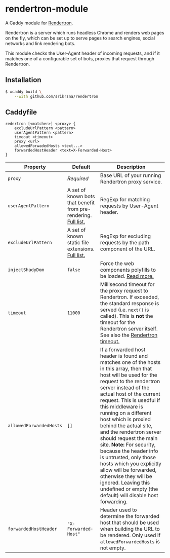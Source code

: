 # rendertron-module

A Caddy module for [Rendertron](https://github.com/samuelli/bot-render).

Rendertron is a server which runs headless Chrome and renders web pages on the fly, which can be set up to serve pages to search engines, social networks and link rendering bots.

This module checks the User-Agent header of incoming requests, and if it matches one of a configurable set of bots, proxies that request through Rendertron.

## Installation

```sh
$ xcaddy build \
    --with github.com/srikrsna/rendertron
```

## Caddyfile

```
redertron [<matcher>] <proxy> {
	excludeUrlPattern <pattern>
	userAgentPattern <pattern>
	timeout <timeout>
	proxy <url>
	allowedForwadedHosts <text...>
	forwardedHostHeader <text=X-Forwarded-Host>
}
```

| Property                | Default                                                                                                                                            | Description                                                                                                                                                                                                                                                                                                                                                                                                                                                                                                                                                                                                         |
| ----------------------- | -------------------------------------------------------------------------------------------------------------------------------------------------- | ------------------------------------------------------------------------------------------------------------------------------------------------------------------------------------------------------------------------------------------------------------------------------------------------------------------------------------------------------------------------------------------------------------------------------------------------------------------------------------------------------------------------------------------------------------------------------------------------------------------- |
| `proxy`              | _Required_                                                                                                                                         | Base URL of your running Rendertron proxy service.                                                                                                                                                                                                                                                                                                                                                                                                                                                                                                                                                                  |
| `userAgentPattern`      | A set of known bots that benefit from pre-rendering. [Full list.](https://github.com/samuelli/bot-render/blob/master/middleware/src/middleware.ts) | RegExp for matching requests by User-Agent header.                                                                                                                                                                                                                                                                                                                                                                                                                                                                                                                                                                  |
| `excludeUrlPattern`     | A set of known static file extensions. [Full list.](https://github.com/samuelli/bot-render/blob/master/middleware/src/middleware.ts)               | RegExp for excluding requests by the path component of the URL.                                                                                                                                                                                                                                                                                                                                                                                                                                                                                                                                                     |
| `injectShadyDom`        | `false`                                                                                                                                            | Force the web components polyfills to be loaded. [Read more.](https://github.com/samuelli/bot-render#web-components)                                                                                                                                                                                                                                                                                                                                                                                                                                                                                                |
| `timeout`               | `11000`                                                                                                                                            | Millisecond timeout for the proxy request to Rendertron. If exceeded, the standard response is served (i.e. `next()` is called). This is **not** the timeout for the Rendertron server itself. See also the [Rendertron timeout.](https://github.com/googlechrome/rendertron#rendering-budget-timeout)                                                                                                                                                                                                                                                                                                              |
| `allowedForwardedHosts` | `[]`                                                                                                                                               | If a forwarded host header is found and matches one of the hosts in this array, then that host will be used for the request to the rendertron server instead of the actual host of the current request. This is usedful if this middleware is running on a different host which is proxied behind the actual site, and the rendertron server should request the main site. **Note:** For security, because the header info is untrusted, only those hosts which you explicitly allow will be forwarded, otherwise they will be ignored. Leaving this undefined or empty (the default) will disable host forwarding. |
| `forwardedHostHeader`   | `"X-Forwarded-Host"`                                                                                                                               | Header used to determine the forwarded host that should be used when building the URL to be rendered. Only used if `allowedForwardedHosts` is not empty.                                                                                                                                                                                                                                                                                                                                                                                                                                                            |
